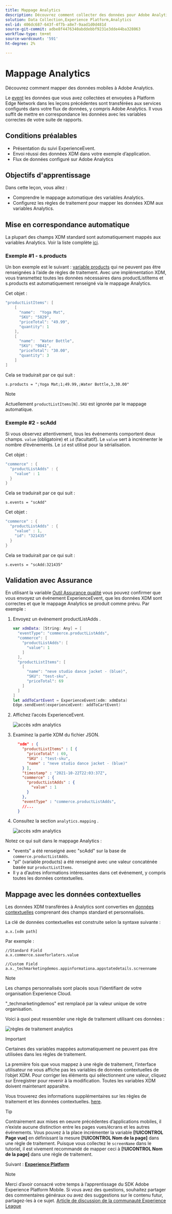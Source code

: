 ```yaml
---
title: Mappage Analytics
description: Découvrez comment collecter des données pour Adobe Analytics dans une application mobile.
solution: Data Collection,Experience Platform,Analytics
exl-id: 406dc687-643f-4f7b-a8e7-9aad1d0d481d
source-git-commit: adbe8f4476340abddebbf9231e3dde44ba328063
workflow-type: tm+mt
source-wordcount: '591'
ht-degree: 2%

---
```


# Mappage Analytics

Découvrez comment mapper des données mobiles à Adobe Analytics.

Le [event](events.md) les données que vous avez collectées et envoyées à Platform Edge Network dans les leçons précédentes sont transférées aux services configurés dans votre flux de données, y compris Adobe Analytics. Il vous suffit de mettre en correspondance les données avec les variables correctes de votre suite de rapports.

## Conditions préalables

* Présentation du suivi ExperienceEvent.
* Envoi réussi des données XDM dans votre exemple d’application.
* Flux de données configuré sur Adobe Analytics

## Objectifs d&#39;apprentissage

Dans cette leçon, vous allez :

* Comprendre le mappage automatique des variables Analytics.
* Configurez les règles de traitement pour mapper les données XDM aux variables Analytics.

## Mise en correspondance automatique

La plupart des champs XDM standard sont automatiquement mappés aux variables Analytics. Voir la liste complète [ici](https://experienceleague.adobe.com/docs/experience-platform/edge/data-collection/adobe-analytics/automatically-mapped-vars.html?lang=en).

### Exemple #1 - s.products

Un bon exemple est le suivant : [variable products](https://experienceleague.adobe.com/docs/analytics/implementation/vars/page-vars/products.html?lang=en) qui ne peuvent pas être renseignées à l’aide de règles de traitement. Avec une implémentation XDM, vous transmettez toutes les données nécessaires dans productListItems et s.products est automatiquement renseigné via le mappage Analytics.

Cet objet :

```swift
"productListItems": [
    [
      "name":  "Yoga Mat",
      "SKU": "5829",
      "priceTotal": "49.99",
      "quantity": 1
    ],
    [
      "name":  "Water Bottle",
      "SKU": "9841",
      "priceTotal": "30.00",
      "quantity": 3
    ]
]
```

Cela se traduirait par ce qui suit :

```
s.products = ";Yoga Mat;1;49.99,;Water Bottle,3,30.00"
```

>[!NOTE]
>
>Actuellement `productListItems[N].SKU` est ignorée par le mappage automatique.

### Exemple #2 - scAdd

Si vous observez attentivement, tous les événements comportent deux champs. `value` (obligatoire) et `id` (facultatif). Le `value` sert à incrémenter le nombre d’événements. Le `id` est utilisé pour la sérialisation.

Cet objet :

```swift
"commerce" : {
  "productListAdds" : {
    "value" : 1
  }
}
```

Cela se traduirait par ce qui suit :

```
s.events = "scAdd"
```

Cet objet :

```swift
"commerce" : {
  "productListAdds" : {
    "value" : 1,
    "id": "321435"
  }
}
```

Cela se traduirait par ce qui suit :

```
s.events = "scAdd:321435"
```

## Validation avec Assurance

En utilisant la variable [Outil Assurance qualité](assurance.md) vous pouvez confirmer que vous envoyez un événement ExperienceEvent, que les données XDM sont correctes et que le mappage Analytics se produit comme prévu. Par exemple :

1. Envoyez un événement productListAdds .

   ```swift
   var xdmData: [String: Any] = [
     "eventType": "commerce.productListAdds",
     "commerce": [
       "productListAdds": [
         "value": 1
       ]
     ],
     "productListItems": [
       [
         "name": "neve studio dance jacket - (blue)",
         "SKU": "test-sku",
         "priceTotal": 69
       ]
     ]
   ]
   let addToCartEvent = ExperienceEvent(xdm: xdmData)
   Edge.sendEvent(experienceEvent: addToCartEvent)
   ```

1. Affichez l’accès ExperienceEvent.

   ![accès xdm analytics](assets/mobile-analytics-assurance-xdm.png)

1. Examinez la partie XDM du fichier JSON.

   ```json
     "xdm" : {
       "productListItems" : [ {
         "priceTotal" : 69,
         "SKU" : "test-sku",
         "name" : "neve studio dance jacket - (blue)"
       } ],
       "timestamp" : "2021-10-22T22:03:37Z",
       "commerce" : {
         "productListAdds" : {
           "value" : 1
         }
       },
       "eventType" : "commerce.productListAdds",
       //...
     }
   ```

1. Consultez la section `analytics.mapping` .

   ![accès xdm analytics](assets/mobile-analytics-assurance-mapping.png)

Notez ce qui suit dans le mappage Analytics :

* &quot;events&quot; a été renseigné avec &quot;scAdd&quot; sur la base de `commerce.productListAdds`.
* &quot;pl&quot; (variable products) a été renseigné avec une valeur concaténée basée sur `productListItems`.
* Il y a d’autres informations intéressantes dans cet événement, y compris toutes les données contextuelles.


## Mappage avec les données contextuelles

Les données XDM transférées à Analytics sont converties en [données contextuelles](https://experienceleague.adobe.com/docs/mobile-services/ios/getting-started-ios/proc-rules.html?lang=en) comprenant des champs standard et personnalisés.

La clé de données contextuelles est construite selon la syntaxe suivante :

```
a.x.[xdm path]
```

Par exemple :

```
//Standard Field
a.x.commerce.saveforlaters.value

//Custom Field
a.x._techmarketingdemos.appinformationa.appstatedetails.screenname
```

>[!NOTE]
>
>Les champs personnalisés sont placés sous l’identifiant de votre organisation Experience Cloud.
>
>&quot;_techmarketingdemos&quot; est remplacé par la valeur unique de votre organisation.

Voici à quoi peut ressembler une règle de traitement utilisant ces données :

![règles de traitement analytics](assets/mobile-analytics-processing-rules.png)

>[!IMPORTANT]
>
>
>Certaines des variables mappées automatiquement ne peuvent pas être utilisées dans les règles de traitement.
>
>
>La première fois que vous mappez à une règle de traitement, l’interface utilisateur ne vous affiche pas les variables de données contextuelles de l’objet XDM. Pour corriger les éléments qui sélectionnent une valeur, cliquez sur Enregistrer pour revenir à la modification. Toutes les variables XDM doivent maintenant apparaître.


Vous trouverez des informations supplémentaires sur les règles de traitement et les données contextuelles. [here](https://experienceleague.adobe.com/docs/analytics-learn/tutorials/implementation/implementation-basics/map-contextdata-variables-into-props-and-evars-with-processing-rules.html?lang=en).

>[!TIP]
>
>Contrairement aux mises en oeuvre précédentes d’applications mobiles, il n’existe aucune distinction entre les pages vues/écrans et les autres événements. Vous pouvez à la place incrémenter la variable **[!UICONTROL Page vue]** en définissant la mesure **[!UICONTROL Nom de la page]** dans une règle de traitement. Puisque vous collectez le `screenName` dans le tutoriel, il est vivement recommandé de mapper ceci à **[!UICONTROL Nom de la page]** dans une règle de traitement.


Suivant : **[Experience Platform](platform.md)**

>[!NOTE]
>
>Merci d’avoir consacré votre temps à l’apprentissage du SDK Adobe Experience Platform Mobile. Si vous avez des questions, souhaitez partager des commentaires généraux ou avez des suggestions sur le contenu futur, partagez-les à ce sujet. [Article de discussion de la communauté Experience League](https://experienceleaguecommunities.adobe.com/t5/adobe-experience-platform-launch/tutorial-discussion-implement-adobe-experience-cloud-in-mobile/td-p/443796)